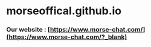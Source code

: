 # morseoffical.github.io
### Our website : [https://www.morse-chat.com/](https://www.morse-chat.com/?_blank)
